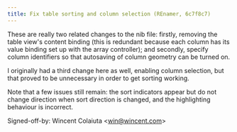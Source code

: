 ```yaml
---
title: Fix table sorting and column selection (REnamer, 6c7f8c7)
---
```


These are really two related changes to the nib file: firstly, removing the table view's content binding (this is redundant because each column has its value binding set up with the array controller); and secondly, specify column identifiers so that autosaving of column geometry can be turned on.

I originally had a third change here as well, enabling column selection, but that proved to be unnecessary in order to get sorting working.

Note that a few issues still remain: the sort indicators appear but do not change direction when sort direction is changed, and the highlighting behaviour is incorrect.

Signed-off-by: Wincent Colaiuta &lt;win@wincent.com&gt;
